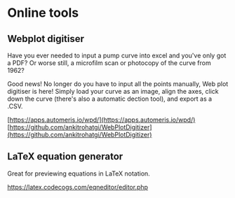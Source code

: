 # Online tools

## Webplot digitiser

Have you ever needed to input a pump curve into excel and you've only got a PDF? Or worse still, a microfilm scan or photocopy of the curve from 1962?

Good news! No longer do you have to input all the points manually, Web plot digitiser is here! Simply load your curve as an image, align the axes, click down the curve (there's also a automatic dection tool), and export as a .CSV.

[https://apps.automeris.io/wpd/](https://apps.automeris.io/wpd/)
[https://github.com/ankitrohatgi/WebPlotDigitizer](https://github.com/ankitrohatgi/WebPlotDigitizer)

## LaTeX equation generator

Great for previewing equations in LaTeX notation.

https://latex.codecogs.com/eqneditor/editor.php

